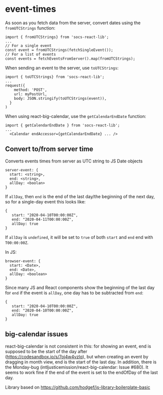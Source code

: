 # event-times

As soon as you fetch data from the server, convert dates using the `fromUTCStrings` function:

```
import { fromUTCStrings} from 'socs-react-lib';
...
// For a single event
const event = fromUTCStrings(fetchSingleEvent());
// For a list of events
const events = fetchEventsFromServer().map(fromUTCStrings);
```

When sending an event to the server, use `toUTCStrings`:
```
import { toUTCStrings} from 'socs-react-lib';
...
request({
    method: 'POST',
    url: myPostUrl,
    body: JSON.stringify(toUTCStrings(event)),
  }
)
```
When using react-big-calendar, use the `getCalendarEndDate` function:
```
import { getCalendarEndDate } from 'socs-react-lib';
...
  <Calendar endAccessor={getCalendarEndDate} ... />

```


## Convert to/from server time

Converts events times from server as UTC string to JS Date objects

```
server-event: {
  start: <string>,
  end: <string>,
  allDay: <boolan>
}
```
If `allDay`, then `end` is the end of the last day/the beginning of the next day, so for a single-day event this looks like:
```
{
   start: "2020-04-10T00:00:00Z",
   end: "2020-04-11T00:00:00Z",
   allDay: true
}
```
If `allDay` is `undefined`, it will be set to `true` of both `start` and `end` end with `T00:00:00Z`.

In JS:
```
browser-event: {
  start: <Date>,
  end: <Date>,
  allDay: <boolean>
}
```
Since many JS and React components show the beginning of the last day for `end` if the event is `allDay`, one day has to be subtracted from `end`:
```
{
   start: "2020-04-10T00:00:00Z",
   end: "2020-04-10T00:00:00Z",
   allDay: true
}
```

## big-calendar issues

react-big-calendar is not consistent in this: for showing an event, end is supposed to be the start of the day after (https://codesandbox.io/s/7oj4w4vzlq), but when creating an event by dragging in month view, end is the start of the last day. In addition, there is the Monday-bug (intljusticemission/react-big-calendar: Issue #680). It seems to work fine if the end of the event is set to the endOfDay of the last day.

Library based on https://github.com/hodgef/js-library-boilerplate-basic